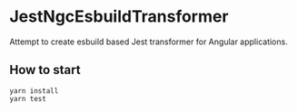 # JestNgcEsbuildTransformer

Attempt to create esbuild based Jest transformer for Angular applications.

## How to start

```
yarn install
yarn test
```
